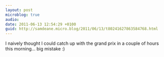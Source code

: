 ```yaml
---
layout: post
microblog: true
audio: 
date: 2011-06-13 12:54:29 +0100
guid: http://samdeane.micro.blog/2011/06/13/t80241627863584768.html
---
```

I naively thought I could catch up with the grand prix in a couple of hours this morning… big mistake :)
